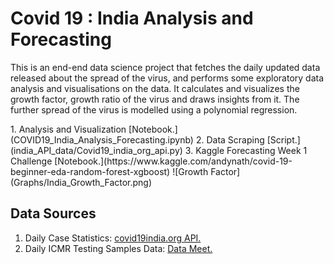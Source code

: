 
# Covid 19 : India Analysis and Forecasting
<p>This is an end-end data science project that fetches the daily updated data released about the spread of the virus, and performs some exploratory data analysis and visualisations on the data. 
    It calculates and visualizes the growth factor, growth ratio of the virus and draws insights from it. The further spread of the virus is modelled using a polynomial regression.</p>
    1. Analysis and Visualization [Notebook.](COVID19_India_Analysis_Forecasting.ipynb)
    2. Data Scraping [Script.](india_API_data/Covid19_india_org_api.py)
    3. Kaggle Forecasting Week 1 Challenge [Notebook.](https://www.kaggle.com/andynath/covid-19-beginner-eda-random-forest-xgboost)
![Growth Factor](Graphs/India_Growth_Factor.png)

## Data Sources
1. Daily Case Statistics: [covid19india.org API.](https://github.com/covid19india/api)
2. Daily ICMR Testing Samples Data: [Data Meet.](https://github.com/datameet/covid19)

